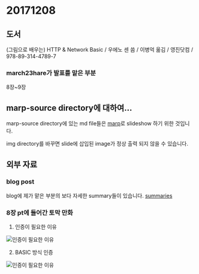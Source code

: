 # 20171208

## 도서

(그림으로 배우는) HTTP & Network Basic / 우에노 센 씀 / 이병억 옮김 / 영진닷컴 / 978-89-314-4789-7

### march23hare가 발표를 맡은 부분

8장~9장

## marp-source directory에 대하여...

marp-source directory에 있는 md file들은 [marp](https://yhatt.github.io/marp/)로 slideshow 하기 위한 것입니다.

img directory를 바꾸면 slide에 삽입된 image가 정상 출력 되지 않을 수 있습니다.

## 외부 자료

### blog post

blog에 제가 맡은 부분의 보다 자세한 summary들이 있습니다.
[summaries](https://march23hare.github.io/categories/book-study/http-network-basic/)

### 8장 pt에 들어간 토막 만화

1. 인증이 필요한 이유

  ![인증이 필요한 이유](img/인증이필요한이유.png)

2. BASIC 방식 인증

  ![인증이 필요한 이유](img/Basic인증.png)